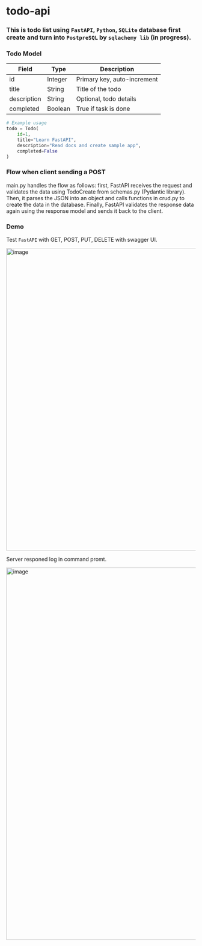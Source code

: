 # todo-api
### This is todo list using `FastAPI`, `Python`, `SQLite` database first create and turn into `PostpreSQL` by `sqlachemy lib` (in progress).

### Todo Model

| Field       | Type     | Description           |
|------------|---------|----------------------|
| id         | Integer | Primary key, auto-increment |
| title      | String  | Title of the todo    |
| description| String  | Optional, todo details |
| completed  | Boolean | True if task is done |

```python
# Example usage
todo = Todo(
    id=1,
    title="Learn FastAPI",
    description="Read docs and create sample app",
    completed=False
)
```

### Flow when client sending a POST

main.py handles the flow as follows: first, FastAPI receives the request and validates the data using TodoCreate from schemas.py (Pydantic library). Then, it parses the JSON into an object and calls functions in crud.py to create the data in the database. Finally, FastAPI validates the response data again using the response model and sends it back to the client.

### Demo
Test `FastAPI` with GET, POST, PUT, DELETE with swagger UI.

<img width="1528" height="803" alt="image" src="https://github.com/user-attachments/assets/b73d66a3-78f2-436e-9f2d-85ea6c5bde5a" />

Server responed log in command promt.

<img width="1910" height="988" alt="image" src="https://github.com/user-attachments/assets/b334ceb5-5c16-44fe-b88b-6f02220a33bd" />
